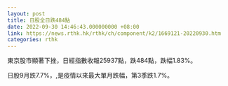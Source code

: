 ```yaml
---
layout: post
title: 日股全日跌484點
date: 2022-09-30 14:46:43.000000000 +08:00
link: https://news.rthk.hk/rthk/ch/component/k2/1669121-20220930.htm
categories: rthk
---
```


東京股市顯著下挫，日經指數收報25937點，跌484點，跌幅1.83%。

日股9月跌7.7%，,是疫情以來最大單月跌幅，第3季跌1.7%。
